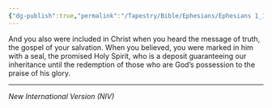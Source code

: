 ```yaml
---
{"dg-publish":true,"permalink":"/Tapestry/Bible/Ephesians/Ephesians 1_13-14/","title":"Ephesians 1:13-14","hide":true,"tags":["bible-verse","bible-verse"],"dgHomeLink":true,"dgShowLocalGraph":true,"dgEnableSearch":true}
---
```


And you also were included in Christ when you heard the message of truth, the gospel of your salvation. When you believed, you were marked in him with a seal, the promised Holy Spirit, who is a deposit guaranteeing our inheritance until the redemption of those who are God’s possession to the praise of his glory.

---
*New International Version (NIV)*